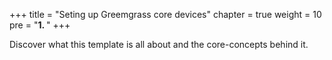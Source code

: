 +++
title = "Seting up Greemgrass core devices"
chapter = true
weight = 10
pre = "<b>1. </b>"
+++

Discover what this template is all about and the core-concepts behind it.